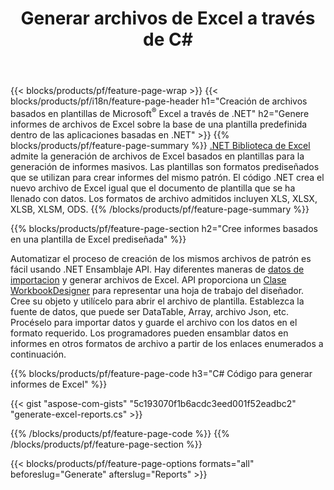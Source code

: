 ﻿---
title: Generar archivos de Excel a través de C#
url: /es/net/assembly/
description: Genere hojas de cálculo de Microsoft Excel a partir de una hoja de plantilla usando el código C#
---
{{< blocks/products/pf/feature-page-wrap >}}
{{< blocks/products/pf/i18n/feature-page-header h1="Creación de archivos basados en plantillas de Microsoft<sup>&reg;</sup> Excel a través de .NET" h2="Genere informes de archivos de Excel sobre la base de una plantilla predefinida dentro de las aplicaciones basadas en .NET" >}}
{{% blocks/products/pf/feature-page-summary %}}
[.NET Biblioteca de Excel](/cells/net/) admite la generación de archivos de Excel basados en plantillas para la generación de informes masivos. Las plantillas son formatos prediseñados que se utilizan para crear informes del mismo patrón. El código .NET crea el nuevo archivo de Excel igual que el documento de plantilla que se ha llenado con datos. Los formatos de archivo admitidos incluyen XLS, XLSX, XLSB, XLSM, ODS.
{{% /blocks/products/pf/feature-page-summary %}}

{{% blocks/products/pf/feature-page-section h2="Cree informes basados en una plantilla de Excel prediseñada" %}}

Automatizar el proceso de creación de los mismos archivos de patrón es fácil usando .NET Ensamblaje API. Hay diferentes maneras de [datos de importacion](https://docs.aspose.com/cells/net/import-data-into-worksheet/#importing-data-from-json) y generar archivos de Excel. API proporciona un [Clase WorkbookDesigner](https://apireference.aspose.com/cells/net/aspose.cells/workbookdesigner) para representar una hoja de trabajo del diseñador. Cree su objeto y utilícelo para abrir el archivo de plantilla. Establezca la fuente de datos, que puede ser DataTable, Array, archivo Json, etc. Procéselo para importar datos y guarde el archivo con los datos en el formato requerido. Los programadores pueden ensamblar datos en informes en otros formatos de archivo a partir de los enlaces enumerados a continuación.



{{% blocks/products/pf/feature-page-code h3="C# Código para generar informes de Excel" %}}

{{< gist "aspose-com-gists" "5c193070f1b6acdc3eed001f52eadbc2" "generate-excel-reports.cs" >}}

{{% /blocks/products/pf/feature-page-code %}}
{{% /blocks/products/pf/feature-page-section %}}

{{< blocks/products/pf/feature-page-options formats="all" beforeslug="Generate" afterslug="Reports" >}}